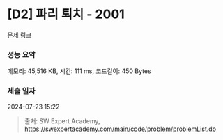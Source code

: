 # [D2] 파리 퇴치 - 2001 

[문제 링크](https://swexpertacademy.com/main/code/problem/problemDetail.do?contestProbId=AV5PzOCKAigDFAUq) 

### 성능 요약

메모리: 45,516 KB, 시간: 111 ms, 코드길이: 450 Bytes

### 제출 일자

2024-07-23 15:22



> 출처: SW Expert Academy, https://swexpertacademy.com/main/code/problem/problemList.do